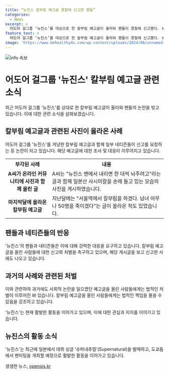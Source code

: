 ```yaml
---
title: “뉴진스 칼부림 예고글 경찰에 신고한 팬들”
categories:
  - News
excerpt: >
  어도어 걸그룹 ‘뉴진스’를 대상으로 한 칼부림 예고글이 올라와 팬들이 경찰에 신고했다. 뉴진스 소속사인 어도어와 언론사 제보 등도 하며 경찰에 피해를 알렸다. 이에 대한 온라인 커뮤니티의 반응도 엇갈리며, 경찰은 작성자를 체포했다. 뉴진스는 현재 일본에서 활동 중이며, 팬미팅도 예정되어 있다. 이번 사건은 최근 뉴진스를 겨냥한 칼부림 예고글 중 하나로, 이에 대한 경찰의 조치가 이루어졌다.
feature_text: >
  어도어 걸그룹 ‘뉴진스’를 대상으로 한 칼부림 예고글이 올라와 팬들이 경찰에 신고했다. 뉴진스 소속사인 어도어와 언론사 제보 등도 하며 경찰에 피해를 알렸다. 이에 대한 온라인 커뮤니티의 반응도 엇갈리며, 경찰은 작성자를 체포했다. 뉴진스는 현재 일본에서 활동 중이며, 팬미팅도 예정되어 있다. 이번 사건은 최근 뉴진스를 겨냥한 칼부림 예고글 중 하나로, 이에 대한 경찰의 조치가 이루어졌다.
image: 'https://www.behealthy4u.com/wp-content/uploads/2024/06/unnamed-file.png'
---
```


<p><img src="https://www.behealthy4u.com/wp-content/uploads/2024/06/unnamed-file.png" alt="info 속보" /></p>

<h1>어도어 걸그룹 '뉴진스' 칼부림 예고글 관련 소식</h1>

<p data-ke-size="size16">
  최근 어도어 걸그룹 '뉴진스'를 상대로 한 칼부림 예고글이 올라와 팬들의 논란을 빚고 있습니다. 이에 대한 관련 소식을 살펴보겠습니다.
</p>

<h2>칼부림 예고글과 관련된 사진이 올라온 사례</h2>

<p data-ke-size="size16">
  어도어 걸그룹 '뉴진스'를 겨냥한 칼부림 예고글과 함께 일부 네티즌들이 신고를 요청하는 등 논란이 되고 있습니다. 해당 예고글에 대한 조사 및 대응이 이루어지고 있습니다.
</p>

<table>
  <tr>
    <th>부각된 사례</th>
    <th>내용</th>
  </tr>
  <tr>
    <td style="text-align: center; height: 17px;"><b>A씨가 온라인 커뮤니티에 사진과 함께 올린 글</b></td>
    <td>A씨는 "뉴진스 밴에서 내리면 한 대씩 놔주려고"라는 글과 함께 일본산 사시미칼을 손에 들고 있는 모습의 사진을 게시하였습니다.</td>
  </tr>
  <tr>
    <td style="text-align: center; height: 17px;"><b>마지막달에 올라온 칼부림 예고글</b></td>
    <td>지난달에는 "서울역에서 칼부림을 하겠다. 남녀 아무나 50명을 죽이겠다"는 글이 올라온 적도 있었습니다.</td>
  </tr>
</table>

<h2>팬들과 네티즌들의 반응</h2>

<p data-ke-size="size16">
  '뉴진스'의 팬들과 네티즌들은 이에 대해 강력한 대응을 요구하고 있습니다. 칼부림 예고글을 올린 사람들에 대한 신고와 처벌을 촉구하고 있으며, 해당 게시글을 보고 신고한 사례도 나오고 있습니다.
</p>

<h2>과거의 사례와 관련된 처벌</h2>

<p data-ke-size="size16">
  이와 관련하여 과거에도 사회적 논란을 일으켰던 예고글을 올린 사람들에게는 법적인 처벌이 이루어진 바 있습니다. 칼부림 예고글을 올린 사람들에게는 법적인 책임을 물을 수 있음을 강조하고 있습니다.
</p>

<p data-ke-size="size16">
  '뉴진스'는 현재 활발한 활동을 이어가고 있으며, 이에 대한 관심과 지지를 이어가고 있습니다.
</p>

<h2>뉴진스의 활동 소식</h2>

<p data-ke-size="size16">
  '뉴진스'는 최근에 일본에서 데뷔 싱글 ‘슈퍼내추럴’(Supernatural)을 발매하고, 도쿄돔에서 팬미팅을 개최할 예정으로 활발한 활동을 이어가고 있습니다.
</p>
생생한 뉴스, <a href="https://opensis.kr" rel="dofollow">opensis.kr</a>


